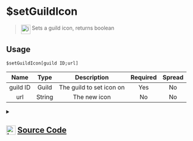 # $setGuildIcon
> <img align="top" src="https://upload.wikimedia.org/wikipedia/commons/thumb/e/e4/Infobox_info_icon.svg/160px-Infobox_info_icon.svg.png?20150409153300" alt="image" width="25" height="auto"> Sets a guild icon, returns boolean
## Usage
```
$setGuildIcon[guild ID;url]
```
| Name | Type | Description | Required | Spread
| :---: | :---: | :---: | :---: | :---: |
guild ID | Guild | The guild to set icon on | Yes | No
url | String | The new icon | No | No
<details>
<summary>
    
## <img align="top" src="https://cdn4.iconfinder.com/data/icons/iconsimple-logotypes/512/github-512.png" alt="image" width="25" height="auto">  [Source Code](https://github.com/tryforge/ForgeScript-V2/blob/main/src/native/setGuildIcon.ts)
    
</summary>
    
```ts
import { ArgType, NativeFunction, Return } from "../structures"

export default new NativeFunction({
    name: "$setGuildIcon",
    version: "1.0.0",
    description: "Sets a guild icon, returns boolean",
    unwrap: true,
    args: [
        {
            name: "guild ID",
            rest: false,
            type: ArgType.Guild,
            required: true,
            description: "The guild to set icon on",
        },
        {
            name: "url",
            description: "The new icon",
            rest: false,
            type: ArgType.String,
        },
    ],
    brackets: true,
    async execute(_, [guild, icon]) {
        return Return.success((await guild.setIcon(icon || null).catch(() => false)) !== false)
    },
})

```
    
</details>